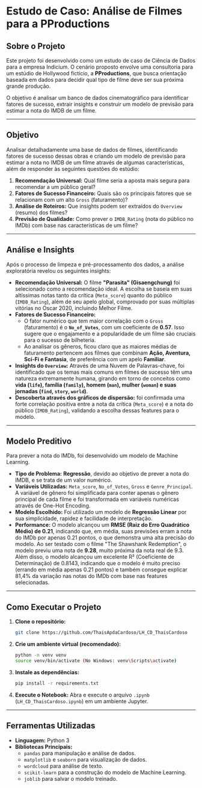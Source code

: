 # Estudo de Caso: Análise de Filmes para a PProductions

## Sobre o Projeto

Este projeto foi desenvolvido como um estudo de caso de Ciência de Dados para a empresa Indicium. O cenário proposto envolve uma consultoria para um estúdio de Hollywood fictício, a **PProductions**, que busca orientação baseada em dados para decidir qual tipo de filme deve ser sua próxima grande produção.

O objetivo é analisar um banco de dados cinematográfico para identificar fatores de sucesso, extrair insights e construir um modelo de previsão para estimar a nota do IMDB de um filme.

---

## Objetivo

Analisar detalhadamente uma base de dados de filmes, identificando fatores de sucesso dessas obras e criando um modelo de previsão para estimar a nota no IMDB de um filme através de algumas características, além de responder às seguintes questões do estúdio:

1.  **Recomendação Universal:** Qual filme seria a aposta mais segura para recomendar a um público geral?
2.  **Fatores de Sucesso Financeiro:** Quais são os principais fatores que se relacionam com um alto `Gross` (faturamento)?
3.  **Análise de Roteiros:** Que insights podem ser extraídos do `Overview` (resumo) dos filmes?
4.  **Previsão de Qualidade:** Como prever o `IMDB_Rating` (nota do público no IMDb) com base nas características de um filme?

---

## Análise e Insights

Após o processo de limpeza e pré-processamento dos dados, a análise exploratória revelou os seguintes insights:

* **Recomendação Universal:** O filme **"Parasita" (Gisaengchung)** foi selecionado como a recomendação ideal. A escolha se baseia em suas altíssimas notas tanto da crítica (`Meta_score`) quanto do público (`IMDB_Rating`), além de seu apelo global, comprovado por suas múltiplas vitórias no Oscar 2020, incluindo Melhor Filme.
* **Fatores de Sucesso Financeiro:**
    * O fator numérico que tem maior correlação com o `Gross` (faturamento) é o **`No_of_Votes`**, com um coeficiente de **0.57**. Isso sugere que o engajamento e a popularidade de um filme são cruciais para o sucesso de bilheteria.
    * Ao analisar os gêneros, ficou claro que as maiores médias de faturamento pertencem aos filmes que combinam **Ação, Aventura, Sci-Fi e Fantasia**, de preferência com um apelo **Familiar**.
* **Insights do `Overview`:** Através de uma Nuvem de Palavras-chave, foi identificado que os temas mais comuns em filmes de sucesso têm uma natureza extremamente humana, girando em torno de conceitos como **vida (`life`), família (`family`), homem (`man`), mulher (`woman`) e suas jornadas (`find`, `story`, `world`)**.
* **Descoberta através dos gráficos de dispersão:** foi confirmada uma forte correlação positiva entre a nota da crítica (`Meta_score`) e a nota do público (`IMDB_Rating`), validando a escolha dessas features para o modelo.

---

## Modelo Preditivo

Para prever a nota do IMDb, foi desenvolvido um modelo de Machine Learning.

* **Tipo de Problema:** **Regressão**, devido ao objetivo de prever a nota do IMDB, e se trata de um valor numérico.
* **Variáveis Utilizadas:** `Meta_score`, `No_of_Votes`, `Gross` e `Genre_Principal`. A variável de gênero foi simplificada para conter apenas o gênero principal de cada filme e foi transformada em variáveis numéricas através de One-Hot Encoding.
* **Modelo Escolhido:** Foi utilizado um modelo de **Regressão Linear** por sua simplicidade, rapidez e facilidade de interpretação.
* **Performance:** O modelo alcançou um **RMSE (Raiz do Erro Quadrático Médio) de 0.21**, indicando que, em média, suas previsões erram a nota do IMDb por apenas 0.21 pontos, o que demonstra uma alta precisão do modelo. Ao ser testado com o filme "The Shawshank Redemption", o modelo previu uma nota de **9.28**, muito próxima da nota real de 9.3. Além disso, o modelo alcançou um excelente R² (Coeficiente de Determinação) de 0.8143, indicando que o modelo é muito preciso (errando em média apenas 0.21 pontos) e também consegue explicar 81,4% da variação nas notas do IMDb com base nas features selecionadas.

---

## Como Executar o Projeto

1. **Clone o repositório:**
    ```bash
    git clone https://github.com/ThaisApdaCardoso/LH_CD_ThaisCardoso
    ```
2.  **Crie um ambiente virtual (recomendado):**
    ```bash
    python -m venv venv
    source venv/bin/activate (No Windows: venv\Scripts\activate)
    ```
3.  **Instale as dependências:**
    ```bash
    pip install -r requirements.txt
    ```
4.  **Execute o Notebook:** Abra e execute o arquivo `.ipynb` (`LH_CD_ThaisCardoso.ipynb`) em um ambiente Jupyter.

---

## Ferramentas Utilizadas

* **Linguagem:** Python 3
* **Bibliotecas Principais:**
    * `pandas` para manipulação e análise de dados.
    * `matplotlib` e `seaborn` para visualização de dados.
    * `wordcloud` para análise de texto.
    * `scikit-learn` para a construção do modelo de Machine Learning.
    * `joblib` para salvar o modelo treinado.
